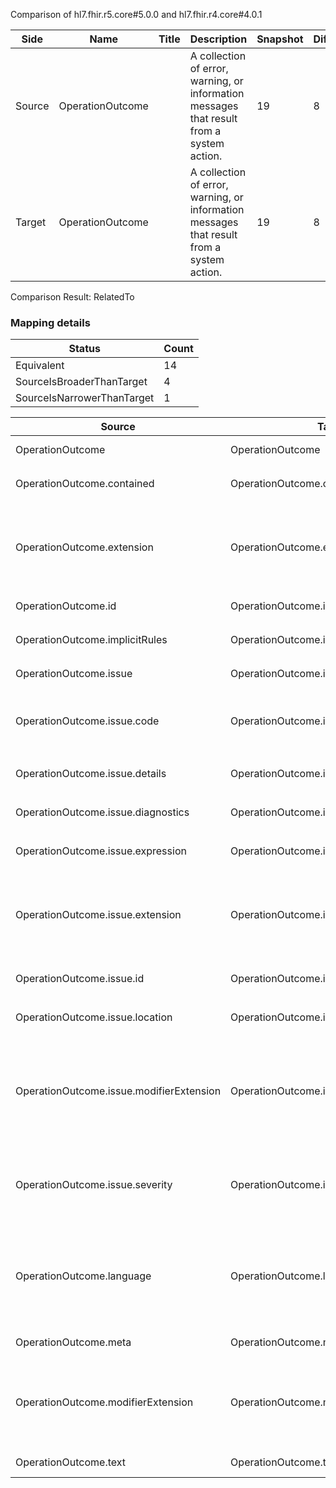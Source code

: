 Comparison of hl7.fhir.r5.core#5.0.0 and hl7.fhir.r4.core#4.0.1

| Side | Name | Title | Description | Snapshot | Differential |
| --- | --- | --- | --- | --- | --- |
| Source | OperationOutcome |  | A collection of error, warning, or information messages that result from a system action. | 19 | 8 |
| Target | OperationOutcome |  | A collection of error, warning, or information messages that result from a system action. | 19 | 8 |


Comparison Result: RelatedTo


### Mapping details

| Status | Count |
| ------ | ----- |
Equivalent | 14 |
SourceIsBroaderThanTarget | 4 |
SourceIsNarrowerThanTarget | 1 |


| Source | Target | Status | Message |
| ------ | ------ | ------ | ------- |
| OperationOutcome | OperationOutcome | Equivalent | R5 `OperationOutcome` maps as Equivalent to R4 `OperationOutcome` |
| OperationOutcome.contained | OperationOutcome.contained | Equivalent | R5 `OperationOutcome.contained` maps as Equivalent to R4 `OperationOutcome.contained` |
| OperationOutcome.extension | OperationOutcome.extension | SourceIsBroaderThanTarget | R5 `OperationOutcome.extension` maps as SourceIsBroaderThanTarget to R4 `OperationOutcome.extension` - extension has change due to type change: R5 `extension` `Extension` maps as SourceIsBroaderThanTarget for R4 `extension` |
| OperationOutcome.id | OperationOutcome.id | Equivalent | R5 `OperationOutcome.id` maps as Equivalent to R4 `OperationOutcome.id` |
| OperationOutcome.implicitRules | OperationOutcome.implicitRules | Equivalent | R5 `OperationOutcome.implicitRules` maps as Equivalent to R4 `OperationOutcome.implicitRules` |
| OperationOutcome.issue | OperationOutcome.issue | Equivalent | R5 `OperationOutcome.issue` maps as Equivalent to R4 `OperationOutcome.issue` |
| OperationOutcome.issue.code | OperationOutcome.issue.code | Equivalent | R5 `OperationOutcome.issue.code` maps as Equivalent to R4 `OperationOutcome.issue.code` - code has compatible required binding for code type: http://hl7.org/fhir/ValueSet/issue-type|5.0.0 and http://hl7.org/fhir/ValueSet/issue-type|4.0.1 (Equivalent) |
| OperationOutcome.issue.details | OperationOutcome.issue.details | Equivalent | R5 `OperationOutcome.issue.details` maps as Equivalent to R4 `OperationOutcome.issue.details` |
| OperationOutcome.issue.diagnostics | OperationOutcome.issue.diagnostics | Equivalent | R5 `OperationOutcome.issue.diagnostics` maps as Equivalent to R4 `OperationOutcome.issue.diagnostics` |
| OperationOutcome.issue.expression | OperationOutcome.issue.expression | Equivalent | R5 `OperationOutcome.issue.expression` maps as Equivalent to R4 `OperationOutcome.issue.expression` |
| OperationOutcome.issue.extension | OperationOutcome.issue.extension | SourceIsBroaderThanTarget | R5 `OperationOutcome.issue.extension` maps as SourceIsBroaderThanTarget to R4 `OperationOutcome.issue.extension` - extension has change due to type change: R5 `extension` `Extension` maps as SourceIsBroaderThanTarget for R4 `extension` |
| OperationOutcome.issue.id | OperationOutcome.issue.id | Equivalent | R5 `OperationOutcome.issue.id` maps as Equivalent to R4 `OperationOutcome.issue.id` |
| OperationOutcome.issue.location | OperationOutcome.issue.location | Equivalent | R5 `OperationOutcome.issue.location` maps as Equivalent to R4 `OperationOutcome.issue.location` |
| OperationOutcome.issue.modifierExtension | OperationOutcome.issue.modifierExtension | SourceIsBroaderThanTarget | R5 `OperationOutcome.issue.modifierExtension` maps as SourceIsBroaderThanTarget to R4 `OperationOutcome.issue.modifierExtension` - modifierExtension has change due to type change: R5 `modifierExtension` `Extension` maps as SourceIsBroaderThanTarget for R4 `modifierExtension` |
| OperationOutcome.issue.severity | OperationOutcome.issue.severity | Equivalent | R5 `OperationOutcome.issue.severity` maps as Equivalent to R4 `OperationOutcome.issue.severity` - severity has compatible required binding for code type: http://hl7.org/fhir/ValueSet/issue-severity|5.0.0 and http://hl7.org/fhir/ValueSet/issue-severity|4.0.1 (Equivalent) |
| OperationOutcome.language | OperationOutcome.language | SourceIsNarrowerThanTarget | R5 `OperationOutcome.language` maps as SourceIsNarrowerThanTarget to R4 `OperationOutcome.language` - language changed the binding strength from Required to Preferred; language has change due to type change: R5 `language` `code` maps as SourceIsNarrowerThanTarget for R4 `language` |
| OperationOutcome.meta | OperationOutcome.meta | Equivalent | R5 `OperationOutcome.meta` maps as Equivalent to R4 `OperationOutcome.meta` |
| OperationOutcome.modifierExtension | OperationOutcome.modifierExtension | SourceIsBroaderThanTarget | R5 `OperationOutcome.modifierExtension` maps as SourceIsBroaderThanTarget to R4 `OperationOutcome.modifierExtension` - modifierExtension has change due to type change: R5 `modifierExtension` `Extension` maps as SourceIsBroaderThanTarget for R4 `modifierExtension` |
| OperationOutcome.text | OperationOutcome.text | Equivalent | R5 `OperationOutcome.text` maps as Equivalent to R4 `OperationOutcome.text` |

